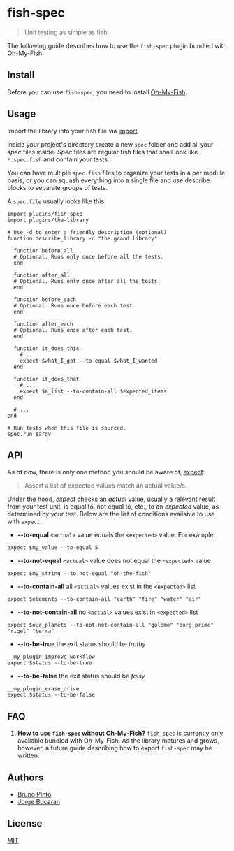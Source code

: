 # fish-spec
> Unit testing as simple as fish.

The following guide describes how to use the `fish-spec` plugin bundled with Oh-My-Fish.

## Install
Before you can use `fish-spec`, you need to install [Oh-My-Fish](https://github.com/bpinto/oh-my-fish).

## Usage
Import the library into your fish file via [import](https://github.com/bpinto/oh-my-fish/blob/master/functions/import.fish).

Inside your project's directory create a new `spec` folder and add all your _spec_ files inside. _Spec_ files are regular fish files that shall look like `*.spec.fish` and contain your tests.

You can have multiple `spec.fish` files to organize your tests in a per module basis, or you can squash everything into a single file and use describe blocks to separate groups of tests.

A `spec.file` usually looks like this:

```fish
import plugins/fish-spec
import plugins/the-library

# Use -d to enter a friendly description (optional)
function describe_library -d "the grand library"

  function before_all
  # Optional. Runs only once before all the tests.
  end

  function after_all
  # Optional. Runs only once after all the tests.
  end

  function before_each
  # Optional. Runs once before each test.
  end

  function after_each
  # Optional. Runs once after each test.
  end

  function it_does_this
    # ...
    expect $what_I_got --to-equal $what_I_wanted
  end

  function it_does_that
    # ...
    expect $a_list --to-contain-all $expected_items
  end

  # ...
end

# Run tests when this file is sourced.
spec.run $argv
```

## API

As of now, there is only one method you should be aware of, [expect](https://github.com/bpinto/oh-my-fish/blob/master/plugins/fish-spec/expect.fish):

> Assert a list of expected values match an actual value/s.

Under the hood, _expect_ checks an _actual_ value, usually a relevant result from your test unit, is equal to, not equal to, etc., to an _expected_ value, as determined by your test. Below are the list of conditions available to use with `expect`:

* __--to-equal__
`<actual>` value equals the `<expected>` value. For example:
```fish
expect $my_value --to-equal 5
```

* __--to-not-equal__
`<actual>` value does not equal the `<expected>` value
```fish
expect $my_string --to-not-equal "oh-the-fish"
```

* __--to-contain-all__ all `<actual>` values exist in the `<expected>` list
```fish
expect $elements --to-contain-all "earth" "fire" "water" "air"
```

* __--to-not-contain-all__ no `<actual>` values exist in `<expected>` list
```fish
expect $our_planets --to-not-not-contain-all "golomo" "borg prime" "rigel" "terra"
```

* __--to-be-true__ the exit status should be _truthy_
```fish
__my_plugin_improve_workflow
expect $status --to-be-true
```

* __--to-be-false__ the exit status should be _falsy_
```fish
__my_plugin_erase_drive
expect $status --to-be-false
```

## FAQ
1. __How to use `fish-spec` without Oh-My-Fish?__
`fish-spec` is currently only available bundled with Oh-My-Fish. As the library matures and grows, however, a future guide describing how to export `fish-spec` may be written.

## Authors
+ [Bruno Pinto](https://github.com/bpinto)
+ [Jorge Bucaran](https://bucaran.me)

## License
[MIT](http://opensource.org/licenses/MIT)
